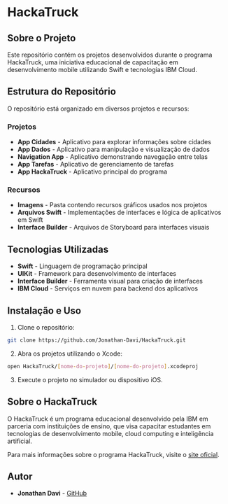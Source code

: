# HackaTruck

## Sobre o Projeto

Este repositório contém os projetos desenvolvidos durante o programa HackaTruck, uma iniciativa educacional de capacitação em desenvolvimento mobile utilizando Swift e tecnologias IBM Cloud.

## Estrutura do Repositório

O repositório está organizado em diversos projetos e recursos:

### Projetos
- **App Cidades** - Aplicativo para explorar informações sobre cidades
- **App Dados** - Aplicativo para manipulação e visualização de dados
- **Navigation App** - Aplicativo demonstrando navegação entre telas
- **App Tarefas** - Aplicativo de gerenciamento de tarefas
- **App HackaTruck** - Aplicativo principal do programa

### Recursos
- **Imagens** - Pasta contendo recursos gráficos usados nos projetos
- **Arquivos Swift** - Implementações de interfaces e lógica de aplicativos em Swift
- **Interface Builder** - Arquivos de Storyboard para interfaces visuais

## Tecnologias Utilizadas

- **Swift** - Linguagem de programação principal
- **UIKit** - Framework para desenvolvimento de interfaces
- **Interface Builder** - Ferramenta visual para criação de interfaces
- **IBM Cloud** - Serviços em nuvem para backend dos aplicativos

## Instalação e Uso

1. Clone o repositório:
```bash
git clone https://github.com/Jonathan-Davi/HackaTruck.git
```

2. Abra os projetos utilizando o Xcode:
```bash
open HackaTruck/[nome-do-projeto]/[nome-do-projeto].xcodeproj
```

3. Execute o projeto no simulador ou dispositivo iOS.

## Sobre o HackaTruck

O HackaTruck é um programa educacional desenvolvido pela IBM em parceria com instituições de ensino, que visa capacitar estudantes em tecnologias de desenvolvimento mobile, cloud computing e inteligência artificial.

Para mais informações sobre o programa HackaTruck, visite o [site oficial](https://hackatruck.com.br).

## Autor

- **Jonathan Davi** - [GitHub](https://github.com/Jonathan-Davi)
